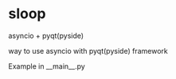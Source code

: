 # sloop
asyncio + pyqt(pyside)

way to use asyncio with pyqt(pyside) framework

Example in \_\_main\_\_.py
